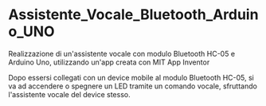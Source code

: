 # Assistente_Vocale_Bluetooth_Arduino_UNO
Realizzazione di un'assistente vocale con modulo Bluetooth HC-05 e Arduino Uno, utilizzando un'app creata con MIT App Inventor

Dopo essersi collegati con un device mobile al modulo Bluetooth HC-05, si va ad accendere o spegnere un LED tramite un comando vocale, sfruttando l'assistente vocale del device stesso.



